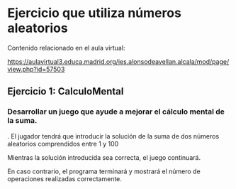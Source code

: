 # Ejercicio que utiliza números aleatorios

Contenido relacionado en el aula virtual:

https://aulavirtual3.educa.madrid.org/ies.alonsodeavellan.alcala/mod/page/view.php?id=57503

## Ejercicio 1: CalculoMental

### Desarrollar un juego que ayude a mejorar el cálculo mental de la suma. 
.
El jugador tendrá que introducir la solución de la suma de dos números aleatorios comprendidos entre 1 y 100 

Mientras la solución introducida sea correcta, el juego continuará. 

En caso contrario, el programa terminará y mostrará el número de operaciones realizadas correctamente. 
